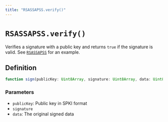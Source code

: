 ```yaml
---
title: "RSASSAPSS.verify()"
---
```


# `RSASSAPSS.verify()`

Verifies a signature with a public key and returns `true` if the signature is valid. See [`RSASSAPSS`](/reference/crypto/RSASSAPSS) for an example.

## Definition

```ts
function sign(publicKey: Uint8Array, signature: Uint8Array, data: Uint8Array): Promise<boolean>;
```

### Parameters

- `publicKey`: Public key in SPKI format
- `signature`
- `data`: The original signed data
